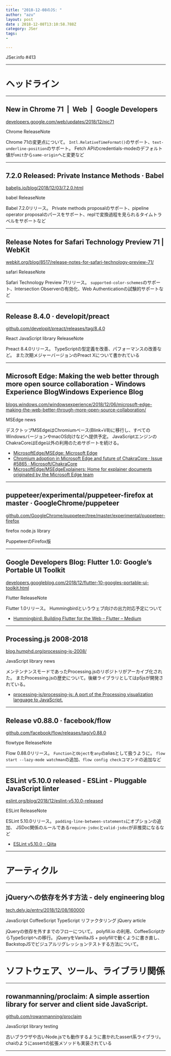 ```yaml
---
title: "2018-12-08のJS: "
author: "azu"
layout: post
date : 2018-12-08T13:10:58.788Z
category: JSer
tags:
-

---
```


JSer.info #413

----

<h1 class="site-genre">ヘッドライン</h1>

----

## New in Chrome 71  |  Web  |  Google Developers
[developers.google.com/web/updates/2018/12/nic71](https://developers.google.com/web/updates/2018/12/nic71 "New in Chrome 71  |  Web  |  Google Developers")
<p class="jser-tags jser-tag-icon"><span class="jser-tag">Chrome</span> <span class="jser-tag">ReleaseNote</span></p>

Chrome 71の変更点について。
`Intl.RelativeTimeFormat()`のサポート、`text-underline-position`のサポート。
Fetch APIのcredentials-modeのデフォルト値が`omit`から`same-origin`へと変更など


----

## 7.2.0 Released: Private Instance Methods · Babel
[babeljs.io/blog/2018/12/03/7.2.0.html](https://babeljs.io/blog/2018/12/03/7.2.0.html "7.2.0 Released: Private Instance Methods · Babel")
<p class="jser-tags jser-tag-icon"><span class="jser-tag">babel</span> <span class="jser-tag">ReleaseNote</span></p>

Babel 7.2.0リリース。
Private methods proposalのサポート、pipeline operator proposalのパースをサポート、replで変換過程を見られるタイムトラベルをサポートなど


----

## Release Notes for Safari Technology Preview 71 | WebKit
[webkit.org/blog/8517/release-notes-for-safari-technology-preview-71/](https://webkit.org/blog/8517/release-notes-for-safari-technology-preview-71/ "Release Notes for Safari Technology Preview 71 | WebKit")
<p class="jser-tags jser-tag-icon"><span class="jser-tag">safari</span> <span class="jser-tag">ReleaseNote</span></p>

Safari Technology Preview 71リリース。
`supported-color-schemes`のサポート、Intersection Observerの有効化、Web Authenticationの試験的サポートなど


----

## Release 8.4.0 · developit/preact
[github.com/developit/preact/releases/tag/8.4.0](https://github.com/developit/preact/releases/tag/8.4.0 "Release 8.4.0 · developit/preact")
<p class="jser-tags jser-tag-icon"><span class="jser-tag">React</span> <span class="jser-tag">JavaScript</span> <span class="jser-tag">library</span> <span class="jser-tag">ReleaseNote</span></p>

Preact 8.4.0リリース。
TypeScriptの型定義を改善、パフォーマンスの改善など。
また次期メジャーバージョンのPreact Xについて書かれている


----

## Microsoft Edge: Making the web better through more open source collaboration - Windows Experience BlogWindows Experience Blog
[blogs.windows.com/windowsexperience/2018/12/06/microsoft-edge-making-the-web-better-through-more-open-source-collaboration/](https://blogs.windows.com/windowsexperience/2018/12/06/microsoft-edge-making-the-web-better-through-more-open-source-collaboration/ "Microsoft Edge: Making the web better through more open source collaboration - Windows Experience BlogWindows Experience Blog")
<p class="jser-tags jser-tag-icon"><span class="jser-tag">MSEdge</span> <span class="jser-tag">news</span></p>

デスクトップMSEdgeはChromiumベース(Blink+V8)に移行し、すべてのWindowsバージョンやmacOS向けなどへ提供予定。
JavaScriptエンジンのChakraCoreはEdge以外の利用のためサポートを続ける。

- [MicrosoftEdge/MSEdge: Microsoft Edge](https://github.com/MicrosoftEdge/MSEdge "MicrosoftEdge/MSEdge: Microsoft Edge")
- [Chromium adoption in Microsoft Edge and future of ChakraCore · Issue #5865 · Microsoft/ChakraCore](https://github.com/Microsoft/ChakraCore/issues/5865 "Chromium adoption in Microsoft Edge and future of ChakraCore · Issue #5865 · Microsoft/ChakraCore")
- [MicrosoftEdge/MSEdgeExplainers: Home for explainer documents originated by the Microsoft Edge team](https://github.com/MicrosoftEdge/MSEdgeExplainers "MicrosoftEdge/MSEdgeExplainers: Home for explainer documents originated by the Microsoft Edge team")

----

## puppeteer/experimental/puppeteer-firefox at master · GoogleChrome/puppeteer
[github.com/GoogleChrome/puppeteer/tree/master/experimental/puppeteer-firefox](https://github.com/GoogleChrome/puppeteer/tree/master/experimental/puppeteer-firefox "puppeteer/experimental/puppeteer-firefox at master · GoogleChrome/puppeteer")
<p class="jser-tags jser-tag-icon"><span class="jser-tag">firefox</span> <span class="jser-tag">node.js</span> <span class="jser-tag">library</span></p>

PuppeteerのFirefox版


----

## Google Developers Blog: Flutter 1.0: Google’s Portable UI Toolkit
[developers.googleblog.com/2018/12/flutter-10-googles-portable-ui-toolkit.html](https://developers.googleblog.com/2018/12/flutter-10-googles-portable-ui-toolkit.html "Google Developers Blog: Flutter 1.0: Google’s Portable UI Toolkit")
<p class="jser-tags jser-tag-icon"><span class="jser-tag">Flutter</span> <span class="jser-tag">ReleaseNote</span></p>

Flutter 1.0リリース。
Hummingbirdというウェブ向けの出力対応予定について

- [Hummingbird: Building Flutter for the Web – Flutter – Medium](https://medium.com/flutter-io/hummingbird-building-flutter-for-the-web-e687c2a023a8 "Hummingbird: Building Flutter for the Web – Flutter – Medium")

----

## Processing.js 2008-2018
[blog.humphd.org/processing-js-2008/](https://blog.humphd.org/processing-js-2008/ "Processing.js 2008-2018")
<p class="jser-tags jser-tag-icon"><span class="jser-tag">JavaScript</span> <span class="jser-tag">library</span> <span class="jser-tag">news</span></p>

メンテンナンスモードであったProcessing.jsのリポジトリがアーカイブ化された。
またProcessing.jsの歴史について。後継ライブラリとしてはp5jsが開発されている。

- [processing-js/processing-js: A port of the Processing visualization language to JavaScript.](https://github.com/processing-js/processing-js/ "processing-js/processing-js: A port of the Processing visualization language to JavaScript.")

----

## Release v0.88.0 · facebook/flow
[github.com/facebook/flow/releases/tag/v0.88.0](https://github.com/facebook/flow/releases/tag/v0.88.0 "Release v0.88.0 · facebook/flow")
<p class="jser-tags jser-tag-icon"><span class="jser-tag">flowtype</span> <span class="jser-tag">ReleaseNote</span></p>

Flow 0.88.0リリース。
`Function`と`Object`を`any`のaliasとして扱うように。
`flow start --lazy-mode watchman`の追加、`flow config check`コマンドの追加など


----

## ESLint v5.10.0 released - ESLint - Pluggable JavaScript linter
[eslint.org/blog/2018/12/eslint-v5.10.0-released](https://eslint.org/blog/2018/12/eslint-v5.10.0-released "ESLint v5.10.0 released - ESLint - Pluggable JavaScript linter")
<p class="jser-tags jser-tag-icon"><span class="jser-tag">ESLint</span> <span class="jser-tag">ReleaseNote</span></p>

ESLint 5.10.0リリース。
`padding-line-between-statements`にオプションの追加、
JSDoc関係のルールである`require-jsdoc`と`valid-jsdoc`が非推奨になるなど

- [ESLint v5.10.0 - Qiita](https://qiita.com/mysticatea/items/64a09c3bea4c06d84a2e "ESLint v5.10.0 - Qiita")

----
<h1 class="site-genre">アーティクル</h1>

----

## jQueryへの依存を外す方法 - dely engineering blog
[tech.dely.jp/entry/2018/12/08/160000](https://tech.dely.jp/entry/2018/12/08/160000 "jQueryへの依存を外す方法 - dely engineering blog")
<p class="jser-tags jser-tag-icon"><span class="jser-tag">JavaScript</span> <span class="jser-tag">CoffeeScript</span> <span class="jser-tag">TypeScript</span> <span class="jser-tag">リファクタリング</span> <span class="jser-tag">jQuery</span> <span class="jser-tag">article</span></p>

jQueryの依存を外すまでのフローについて。
polyfill.io の利用、CoffeeScriptからTypeScriptへの移行。
jQueryをVanillaJS + polyfillで動くように書き直し、BackstopJSでビジュアルリグレッションテストする方法について。


----
<h1 class="site-genre">ソフトウェア、ツール、ライブラリ関係</h1>

----

## rowanmanning/proclaim: A simple assertion library for server and client side JavaScript.
[github.com/rowanmanning/proclaim](https://github.com/rowanmanning/proclaim "rowanmanning/proclaim: A simple assertion library for server and client side JavaScript.")
<p class="jser-tags jser-tag-icon"><span class="jser-tag">JavaScript</span> <span class="jser-tag">library</span> <span class="jser-tag">testing</span></p>

古いブラウザや古いNode.jsでも動作するように書かれたassert系ライブラリ。
chaiのようにassertの拡張メソッドも実装されている


----
